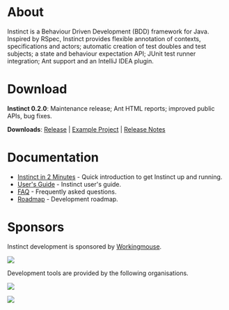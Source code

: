 # About #

Instinct is a Behaviour Driven Development (BDD) framework for Java. Inspired by RSpec, Instinct provides flexible annotation of contexts, specifications and actors; automatic creation of test doubles and test subjects; a state and
behaviour expectation API; JUnit test runner integration; Ant support and an IntelliJ IDEA plugin.

# Download #

**Instinct 0.2.0**: Maintenance release; Ant HTML reports; improved public APIs, bug fixes.

**Downloads**: [Release](http://instinct.googlecode.com/files/instinct-core-0.2.0.zip) | [Example Project](http://instinct.googlecode.com/files/instinct-example-0.2.0.zip) | [Release Notes](http://instinct.googlecode.com/svn/tags/Release-0.2.0/core/RELEASE-NOTES)

# Documentation #

  * [Instinct in 2 Minutes](InstinctIn2Minutes.md) - Quick introduction to get Instinct up and running.
  * [User's Guide](UsersGuide.md) - Instinct user's guide.
  * [FAQ](FAQ.md) - Frequently asked questions.
  * [Roadmap](Roadmap.md) - Development roadmap.

# Sponsors #

Instinct development is sponsored by [Workingmouse](http://workingmouse.com/).

[![](http://instinct.googlecode.com/svn/wiki/images/workingmouse_logo_full_transparent.png)](http://workingmouse.com/)

Development tools are provided by the following organisations.

[![](http://www.jetbrains.com/idea/opensource/img/banners/idea230x33_white.gif)](http://www.jetbrains.com/idea/)

[![](http://www.cenqua.com/images/clovered1.gif)](http://www.atlassian.com/software/clover/)
